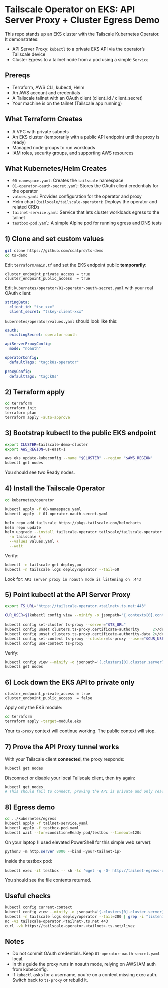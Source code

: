 # Tailscale Operator on EKS: API Server Proxy + Cluster Egress Demo

This repo stands up an EKS cluster with the Tailscale Kubernetes Operator. It demonstrates:

- API Server Proxy: `kubectl` to a private EKS API via the operator’s Tailscale device  
- Cluster Egress to a tailnet node from a pod using a simple `Service`

## Prereqs

- Terraform, AWS CLI, kubectl, Helm
- An AWS account and credentials
- A Tailscale tailnet with an OAuth client (client_id / client_secret)
- Your machine is on the tailnet (Tailscale app running)

## What Terraform Creates

- A VPC with private subnets
- An EKS cluster (temporarily with a public API endpoint until the proxy is ready)
- Managed node groups to run workloads
- IAM roles, security groups, and supporting AWS resources

## What Kubernetes/Helm Creates

- `00-namespace.yaml`: Creates the `tailscale` namespace
- `01-operator-oauth-secret.yaml`: Stores the OAuth client credentials for the operator
- `values.yaml`: Provides configuration for the operator and proxy
- Helm chart (`tailscale/tailscale-operator`): Deploys the operator and related CRDs
- `tailnet-service.yaml`: Service that lets cluster workloads egress to the tailnet
- `testbox-pod.yaml`: A simple Alpine pod for running egress and DNS tests

## 1) Clone and set custom values

```bash
git clone https://github.com/ccatprd/ts-demo
cd ts-demo
```

Edit `terraform/main.tf` and set the EKS endpoint public **temporarily**:

```hcl
cluster_endpoint_private_access = true
cluster_endpoint_public_access  = true
```

Edit `kubernetes/operator/01-operator-oauth-secret.yaml` with your real OAuth client:

```yaml
stringData:
  client_id: "tsc_xxx"
  client_secret: "tskey-client-xxx"
```

`kubernetes/operator/values.yaml` should look like this:

```yaml
oauth:
  existingSecret: operator-oauth

apiServerProxyConfig:
  mode: "noauth"

operatorConfig:
  defaultTags: "tag:k8s-operator"

proxyConfig:
  defaultTags: "tag:k8s"
```

## 2) Terraform apply

```bash
cd terraform
terraform init
terraform plan
terraform apply -auto-approve
```

## 3) Bootstrap kubectl to the public EKS endpoint

```bash
export CLUSTER=tailscale-demo-cluster
export AWS_REGION=us-east-1

aws eks update-kubeconfig --name "$CLUSTER" --region "$AWS_REGION"
kubectl get nodes
```

You should see two Ready nodes.

## 4) Install the Tailscale Operator

```bash
cd kubernetes/operator

kubectl apply -f 00-namespace.yaml
kubectl apply -f 01-operator-oauth-secret.yaml

helm repo add tailscale https://pkgs.tailscale.com/helmcharts
helm repo update
helm upgrade --install tailscale-operator tailscale/tailscale-operator \
  -n tailscale \
  --values values.yaml \
  --wait
```

Verify:

```bash
kubectl -n tailscale get deploy,po
kubectl -n tailscale logs deploy/operator --tail=50
```

Look for: `API server proxy in noauth mode is listening on :443`

## 5) Point kubectl at the API Server Proxy

```bash
export TS_URL="https://tailscale-operator.<tailnet>.ts.net:443"

CUR_USER=$(kubectl config view --minify -o jsonpath='{.contexts[0].context.user}')

kubectl config set-cluster ts-proxy --server="$TS_URL"
kubectl config unset clusters.ts-proxy.certificate-authority      2>/dev/null || true
kubectl config unset clusters.ts-proxy.certificate-authority-data 2>/dev/null || true
kubectl config set-context ts-proxy --cluster=ts-proxy --user="$CUR_USER"
kubectl config use-context ts-proxy
```

Verify:

```bash
kubectl config view --minify -o jsonpath='{.clusters[0].cluster.server}{"\n"}'
kubectl get nodes
```

## 6) Lock down the EKS API to private only

```hcl
cluster_endpoint_private_access = true
cluster_endpoint_public_access  = false
```

Apply only the EKS module:

```bash
cd terraform
terraform apply -target=module.eks
```
Your `ts-proxy` context will continue working. The public context will stop.

## 7) Prove the API Proxy tunnel works

With your Tailscale client **connected**, the proxy responds:

```bash
kubectl get nodes
```

Disconnect or disable your local Tailscale client, then try again:

```bash
kubectl get nodes
# This should fail to connect, proving the API is private and only reachable over Tailscale
```

## 8) Egress demo

```bash
cd ../kubernetes/egress
kubectl apply -f tailnet-service.yaml
kubectl apply -f testbox-pod.yaml
kubectl wait --for=condition=Ready pod/testbox --timeout=120s
```

On your laptop (I used elevated PowerShell for this simple web server):

```powershell
python3 -m http.server 8000 --bind <your-tailnet-ip>
```

Inside the testbox pod:

```bash
kubectl exec -it testbox -- sh -lc 'wget -q -O- http://tailnet-egress-demo:8000/myfile.txt'
```

You should see the file contents returned.

## Useful checks

```bash
kubectl config current-context
kubectl config view --minify -o jsonpath='{.clusters[0].cluster.server}{"\n"}'
kubectl -n tailscale logs deploy/operator --tail=200 | grep -i "listening on :443"
nc -vz tailscale-operator.<tailnet>.ts.net 443
curl -vk https://tailscale-operator.<tailnet>.ts.net/livez
```

## Notes

- Do not commit OAuth credentials. Keep `01-operator-oauth-secret.yaml` local.  
- In this guide the proxy runs in noauth mode, relying on AWS IAM auth from kubeconfig.  
- If `kubectl` asks for a username, you're on a context missing exec auth. Switch back to `ts-proxy` or rebuild it.
